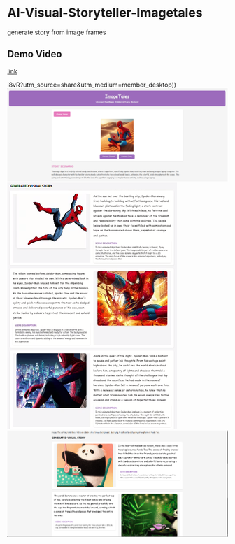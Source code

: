 # AI-Visual-Storyteller-Imagetales
generate story from image frames
## Demo Video
[link](https://www.linkedin.com/posts/thaslim-vs_ai-machinelearning-python-activity-7262339032800460800-i8vR)

i8vR?utm_source=share&utm_medium=member_desktop))
![assets/screenshot.png](https://github.com/Thaslim42/AI-Visual-Storyteller-Imagetales/blob/7baf1c75586291f9591457d0be601ad18250a137/Screenshot%202024-11-12%20150903.png)
![screenshot2.png](https://github.com/Thaslim42/AI-Visual-Storyteller-Imagetales/blob/main/Screenshot%202024-11-14%20220040.png)
![screenshot3.png](https://github.com/Thaslim42/AI-Visual-Storyteller-Imagetales/blob/main/Screenshot%202024-11-12%20162222.png)
